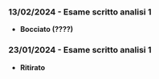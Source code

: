 
### 13/02/2024 - Esame scritto analisi 1
* **Bocciato (????)**
### 23/01/2024 - Esame scritto analisi 1
* **Ritirato**

